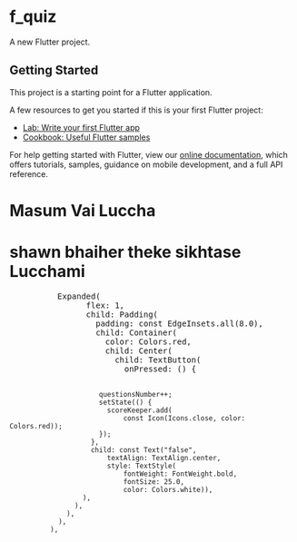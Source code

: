 # f_quiz

A new Flutter project.

## Getting Started

This project is a starting point for a Flutter application.

A few resources to get you started if this is your first Flutter project:

- [Lab: Write your first Flutter app](https://flutter.dev/docs/get-started/codelab)
- [Cookbook: Useful Flutter samples](https://flutter.dev/docs/cookbook)

For help getting started with Flutter, view our
[online documentation](https://flutter.dev/docs), which offers tutorials,
samples, guidance on mobile development, and a full API reference.

<h1>Masum Vai Luccha</h1>
<h1>shawn bhaiher  theke sikhtase  Lucchami</h1>
<pre>
          Expanded(
                flex: 1,
                child: Padding(
                  padding: const EdgeInsets.all(8.0),
                  child: Container(
                    color: Colors.red,
                    child: Center(
                      child: TextButton(
                        onPressed: () {

                          questionsNumber++;
                          setState(() {
                            scoreKeeper.add(
                                const Icon(Icons.close, color: Colors.red));
                          });
                        },
                        child: const Text("false",
                            textAlign: TextAlign.center,
                            style: TextStyle(
                                fontWeight: FontWeight.bold,
                                fontSize: 25.0,
                                color: Colors.white)),
                      ),
                    ),
                  ),
                ),
              ),

</pre>